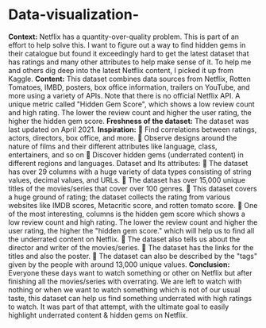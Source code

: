 # Data-visualization-
**Context:**
Netflix has a quantity-over-quality problem. This is part of an effort to help solve this. I want to figure out a way to find hidden gems in their catalogue but found it exceedingly hard to get the latest dataset that has ratings and many other attributes to help make sense of it. To help me and others dig deep into the latest Netflix content, I picked it up from Kaggle.
**Content:**
This dataset combines data sources from Netflix, Rotten Tomatoes, IMBD, posters, box office information, trailers on YouTube, and more using a variety of APIs. Note that there is no official Netflix API. A unique metric called "Hidden Gem Score", which shows a low review count and high rating. The lower the review count and higher the user rating, the higher the hidden gem score.
**Freshness of the dataset:**
The dataset was last updated on April 2021.
**Inspiration:**
	Find correlations between ratings, actors, directors, box office, and more.
	Observe designs around the nature of films and their different attributes like language, class, entertainers, and so on 
	Discover hidden gems (underrated content) in different regions and languages.
Dataset and Its attributes:
	The dataset has over 29 columns with a huge variety of data types consisting of string values, decimal values, and URLs.
	The dataset has over 15,000 unique titles of the movies/series that cover over 100 genres.
	This dataset covers a huge ground of rating; the dataset collects the rating from various websites like IMDB scores, Metacritic score, and rotten tomato score.
	One of the most interesting, columns is the hidden gem score which shows a low review count and high rating. The lower the review count and higher the user rating, the higher the "hidden gem score." which will help us to find all the underrated content on Netflix.
	The dataset also tells us about the director and writer of the movies/series.
	The dataset has the links for the titles and also the poster.
	The dataset can also be described by the "tags" given by the people with around 13,000 unique values.
**Conclusion:**
Everyone these days want to watch something or other on Netflix but after finishing all the movies/series with overrating. We are left to watch with nothing or when we want to watch something which is not of our usual taste, this dataset can help us find something underrated with high ratings to watch. It was part of that attempt, with the ultimate goal to easily highlight underrated content & hidden gems on Netflix.


